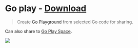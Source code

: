 # Go play - [Download](https://github.com/nikitavoloboev/small-workflows/blob/master/go-play/Go%20Play.alfredworkflow?raw=true)
> Create [Go Playground](https://play.golang.org) from selected Go code for sharing. 

Can also share to [Go Play Space](https://goplay.space/).

![](https://i.imgur.com/k0fW7uN.png)